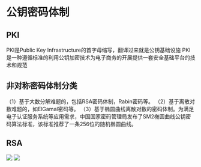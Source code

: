 # 公钥密码体制
## PKI
PKI是Public Key Infrastructure的首字母缩写，翻译过来就是公钥基础设施
PKI是一种遵循标准的利用公钥加密技术为电子商务的开展提供一套安全基础平台的技术和规范
## 非对称密码体制分类
（1）基于大数分解难题的，包括RSA密码体制，Rabin密码等。
（2）基于离散对数难题的，如ElGamal密码等。
（3）基于椭圆曲线离散对数的密码体制。为满足电子认证服务系统等应用需求，中国国家密码管理局发布了SM2椭圆曲线公钥密码算法标准，该标准推荐了一条256位的随机椭圆曲线。
## RSA
![](https://gitee.com/guuest/images/raw/master/img/20210617200214.png)
![](https://gitee.com/guuest/images/raw/master/img/20210617200222.png)
